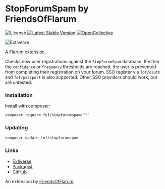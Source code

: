 # StopForumSpam by FriendsOfFlarum

![License](https://img.shields.io/badge/license-MIT-blue.svg) [![Latest Stable Version](https://img.shields.io/packagist/v/fof/stopforumspam.svg)](https://packagist.org/packages/fof/stopforumspam) [![OpenCollective](https://img.shields.io/badge/opencollective-fof-blue.svg)](https://opencollective.com/fof/donate)

![Extiverse](https://extiverse.com/extension/fof/stopforumspam/open-graph-image)

A [Flarum](http://flarum.org) extension.

Checks new user registrations against the `StopForumSpam` database. If either the `confidence` or `frequency` thresholds are reached, the user is prevented from completing their registration on your forum. SSO register via `fof/oauth` and `fof/passport` is also supported. Other SSO providers should work, but are untested. 

### Installation

Install with composer:

```sh
composer require fof/stopforumspam:"*"
```

### Updating

```sh
composer update fof/stopforumspam
```

### Links

- [Extiverse](https://extiverse.com/extension/fof/stopforumspam)
- [Packagist](https://packagist.org/packages/fof/stopforumspam)
- [GitHub](https://github.com/FriendsOfFlarum/stopforumspam)

An extension by [FriendsOfFlarum](https://github.com/FriendsOfFlarum).
